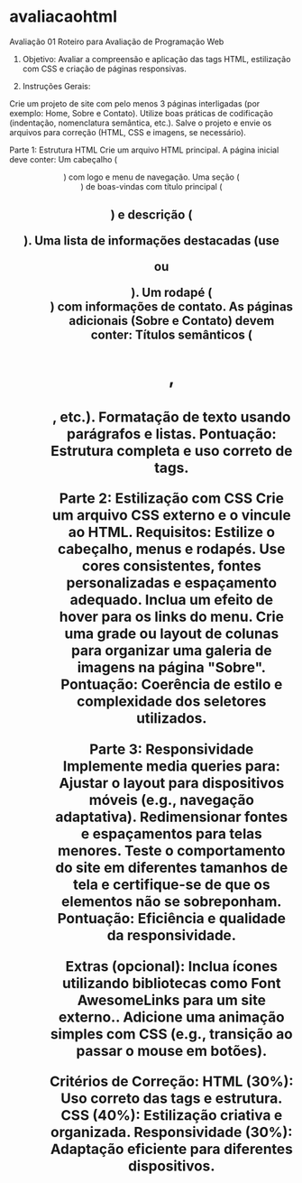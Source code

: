 # avaliacaohtml
Avaliação 01
Roteiro para Avaliação de Programação Web
1. Objetivo: Avaliar a compreensão e aplicação das tags HTML, estilização com CSS e criação de páginas responsivas. 

2. Instruções Gerais:

Crie um projeto de site com pelo menos 3 páginas interligadas (por exemplo: Home, Sobre e Contato).
Utilize boas práticas de codificação (indentação, nomenclatura semântica, etc.).
Salve o projeto e envie os arquivos para correção (HTML, CSS e imagens, se necessário).

Parte 1: Estrutura HTML
Crie um arquivo HTML principal.
A página inicial deve conter:
Um cabeçalho (<header>) com logo e menu de navegação.
Uma seção (<section>) de boas-vindas com título principal (<h1>) e descrição (<p>).
Uma lista de informações destacadas (use <ul> ou <ol>).
Um rodapé (<footer>) com informações de contato.
As páginas adicionais (Sobre e Contato) devem conter:
Títulos semânticos (<h2>, <h3>, etc.).
Formatação de texto usando parágrafos e listas.
Pontuação: Estrutura completa e uso correto de tags.

Parte 2: Estilização com CSS
Crie um arquivo CSS externo e o vincule ao HTML.
Requisitos:
Estilize o cabeçalho, menus e rodapés.
Use cores consistentes, fontes personalizadas e espaçamento adequado.
Inclua um efeito de hover para os links do menu.
Crie uma grade ou layout de colunas para organizar uma galeria de imagens na página "Sobre".
Pontuação: Coerência de estilo e complexidade dos seletores utilizados.

Parte 3: Responsividade
Implemente media queries para:
Ajustar o layout para dispositivos móveis (e.g., navegação adaptativa).
Redimensionar fontes e espaçamentos para telas menores.
Teste o comportamento do site em diferentes tamanhos de tela e certifique-se de que os elementos não se sobreponham.
Pontuação: Eficiência e qualidade da responsividade.

Extras (opcional):
Inclua ícones utilizando bibliotecas como Font AwesomeLinks para um site externo..
Adicione uma animação simples com CSS (e.g., transição ao passar o mouse em botões).

Critérios de Correção:
HTML (30%): Uso correto das tags e estrutura.
CSS (40%): Estilização criativa e organizada.
Responsividade (30%): Adaptação eficiente para diferentes dispositivos.
